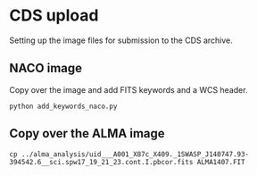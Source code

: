 # CDS upload

Setting up the image files for submission to the CDS archive.

## NACO image

Copy over the image and add FITS keywords and a WCS header.

	python add_keywords_naco.py

## Copy over the ALMA image

	cp ../alma_analysis/uid___A001_X87c_X409._1SWASP_J140747.93-394542.6__sci.spw17_19_21_23.cont.I.pbcor.fits ALMA1407.FIT

